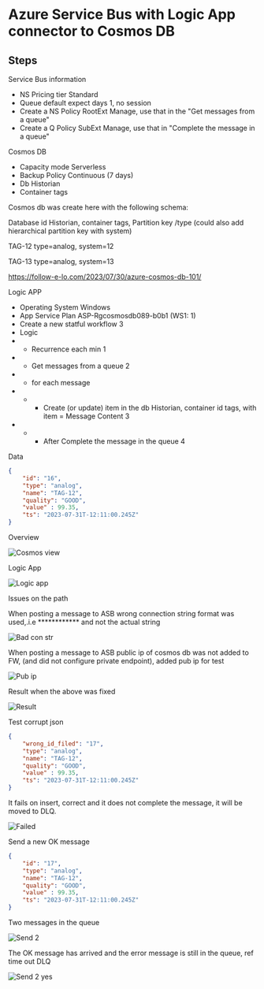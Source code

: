 # Azure Service Bus with Logic App connector to Cosmos DB

## Steps

Service Bus information
* NS Pricing tier Standard
* Queue default expect days 1, no session
* Create a NS Policy RootExt Manage, use that in the "Get messages from a queue"
* Create a Q Policy SubExt Manage, use that in "Complete the message in a queue"

Cosmos DB
* Capacity mode Serverless
* Backup Policy Continuous (7 days)
* Db Historian
* Container tags

Cosmos db was create here with the following schema:

Database id Historian, container tags, Partition key /type (could also add hierarchical partition key with system)

TAG-12 type=analog, system=12

TAG-13 type=analog, system=13

https://follow-e-lo.com/2023/07/30/azure-cosmos-db-101/


Logic APP
* Operating System Windows
* App Service Plan ASP-Rgcosmosdb089-b0b1 (WS1: 1)
* Create a new statful workflow 3
* Logic
* * Recurrence each min 1
* * Get messages from a queue 2
* * for each message 
* * * Create (or update) item in the db Historian, container id tags, with item = Message Content 3
* * * After Complete the message in the queue 4


Data

```json
{
    "id": "16",
    "type": "analog",
    "name": "TAG-12",
    "quality": "GOOD",
    "value" : 99.35,
    "ts": "2023-07-31T-12:11:00.245Z"
}


```
Overview

![Cosmos view ](https://github.com/spawnmarvel/quickguides/blob/main/eventhub/images/cosmosview.jpg)

Logic App

![Logic app ](https://github.com/spawnmarvel/quickguides/blob/main/eventhub/images/logicappcosmos.jpg)

Issues on the path

When posting a message to ASB wrong connection string format was used,.i.e ************ and not the actual string

![Bad con str ](https://github.com/spawnmarvel/quickguides/blob/main/eventhub/images/badconstr.jpg)

When posting a message to ASB public ip of cosmos db was not added to FW, (and did not configure private endpoint), added pub ip for test

![Pub ip ](https://github.com/spawnmarvel/quickguides/blob/main/eventhub/images/pubip.jpg)

Result when the above was fixed

![Result ](https://github.com/spawnmarvel/quickguides/blob/main/eventhub/images/result.jpg)


Test corrupt json

```json
{
    "wrong_id_filed": "17",
    "type": "analog",
    "name": "TAG-12",
    "quality": "GOOD",
    "value" : 99.35,
    "ts": "2023-07-31T-12:11:00.245Z"
}
```
It fails on insert, correct and it does not complete the message, it will be moved to DLQ.

![Failed ](https://github.com/spawnmarvel/quickguides/blob/main/eventhub/images/failed.jpg)

Send a new OK message

```json
{
    "id": "17",
    "type": "analog",
    "name": "TAG-12",
    "quality": "GOOD",
    "value" : 99.35,
    "ts": "2023-07-31T-12:11:00.245Z"
}
```

Two messages in the queue

![Send 2 ](https://github.com/spawnmarvel/quickguides/blob/main/eventhub/images/send2.jpg)

The OK message has arrived and the error message is still in the queue, ref time out DLQ

![Send 2 yes ](https://github.com/spawnmarvel/quickguides/blob/main/eventhub/images/send2yes.jpg)